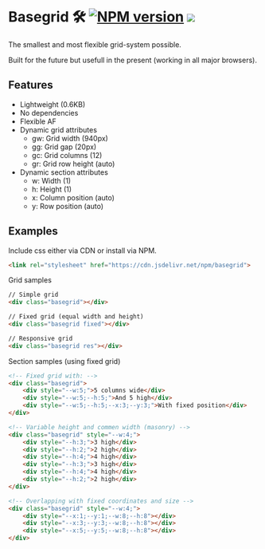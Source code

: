 # Basegrid 🛠 [![NPM version](https://badge.fury.io/js/basegrid.svg)](https://www.npmjs.com/package/basegrid) [![](https://data.jsdelivr.com/v1/package/npm/basegrid/badge?style=rounded)](https://www.jsdelivr.com/package/npm/basegrid)

The smallest and most flexible grid-system possible.

Built for the future but usefull in the present (working in all major browsers).

## Features
- Lightweight (0.6KB)
- No dependencies
- Flexible AF
- Dynamic grid attributes
	- gw: Grid width (940px)
	- gg: Grid gap (20px)
	- gc: Grid columns (12)
	- gr: Grid row height (auto)
- Dynamic section attributes
	- w: Width (1)
	- h: Height (1)
	- x: Column position (auto)
	- y: Row position (auto)

## Examples
Include css either via CDN or install via NPM.
```html
<link rel="stylesheet" href="https://cdn.jsdelivr.net/npm/basegrid">
```

Grid samples
```html
// Simple grid
<div class="basegrid"></div>

// Fixed grid (equal width and height)
<div class="basegrid fixed"></div>

// Responsive grid
<div class="basegrid res"></div>
```

Section samples (using fixed grid)
```html
<!-- Fixed grid with: -->
<div class="basegrid">
	<div style="--w:5;">5 columns wide</div>
	<div style="--w:5;--h:5;">And 5 high</div>
	<div style="--w:5;--h:5;--x:3;--y:3;">With fixed position</div>
</div>

<!-- Variable height and commen width (masonry) -->
<div class="basegrid" style="--w:4;">
	<div style="--h:3;">3 high</div>
	<div style="--h:2;">2 high</div>
	<div style="--h:4;">4 high</div>
	<div style="--h:3;">3 high</div>
	<div style="--h:4;">4 high</div>
	<div style="--h:2;">2 high</div>
</div>

<!-- Overlapping with fixed coordinates and size -->
<div class="basegrid" style="--w:4;">
	<div style="--x:1;--y:1;--w:8;--h:8"></div>
	<div style="--x:3;--y:3;--w:8;--h:8"></div>
	<div style="--x:5;--y:5;--w:8;--h:8"></div>
</div>
```